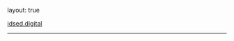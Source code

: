 

layout: true
  
<div class="my-footer">
<span>
<a href="https://idsed.digital" target="_blank">idsed.digital</a>
</span>
</div> 

---
